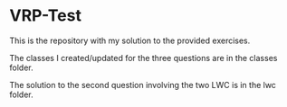 # VRP-Test

This is the repository with my solution to the provided exercises.

The classes I created/updated for the three questions are in the classes folder.

The solution to the second question involving the two LWC is in the lwc folder.
